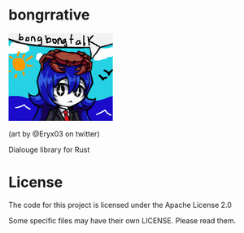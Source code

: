 # bongrrative
![bongbong with a bong bong crab](assets/bongcrab.png)

(art by @Eryx03 on twitter)

Dialouge library for Rust

# License
The code for this project is licensed under the Apache License 2.0

Some specific files may have their own LICENSE. Please read them. 